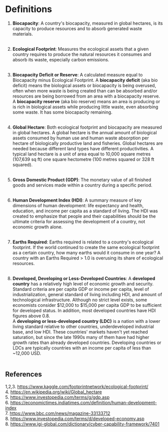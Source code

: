 # Definitions 
1. **Biocapacity**: A country's biocapacity, measured in global hectares, is its capacity to produce resources and to absorb generated waste materials.<br><br>

2. **Ecological Footprint**: Measures the ecological assets that a given country requires to produce the natural resources it consumes and absorb its waste, especially carbon emissions.<br><br>

3. **Biocapacity Deficit or Reserve**: A calculated measure equal to Biocapacity minus Ecological Footprint. 
A **biocapacity deficit** (aka bio deficit) means the biological assets or biocapacity is being overused, often when more waste is being created than can be absorbed and/or resources are being borrowed from an area with a biocapacity reserve.<br> 
A **biocapacity reserve** (aka bio reserve) means an area is producing or is rich in biological assets while producing little waste, even absorbing some waste. It has some biocapacity remaining.<br><br>

4. **Global Hectare**: Both ecological footprint and biocapacity are measured in global hectares. A global hectare is the annual amount of biological assets consumed by human use and human waste absorption per hectare of biologically productive land and fisheries. Global hectares are needed because different land types have different productivities. A typical land hectare is a unit of area equal to 10,000 square metres (107,639 sq ft) one square hectometre (100 metres squared or 328 ft squared).<br><br> 

5. **Gross Domestic Product (GDP)**: The monetary value of all finished goods and services made within a country during a specific period.<br><br> 

6. **Human Development Index (HDI)**: A summary measure of key dimensions of human development: life expectancy and health, education, and income per capita as a standard of living. The HDI was created to emphasize that people and their capabilities should be the ultimate criteria for assessing the development of a country, not economic growth alone.<br><br> 

7. **Earths Required**: Earths required is related to a country's ecological footprint. If the world continued to create the same ecological footprint as a certain country, how many earths would it consume in one year? A country with an Earths Required > 1.0 is overusing its share of ecological resources.<br><br> 

8. **Developed, Developing or Less-Developed Countries**:
A **developed country** has a relatively high level of economic growth and security. Standard criteria are per capita GDP or income per capita, level of industrialization, general standard of living including HDI, and amount of technological infrastructure. Although no strict level exists, some economists consider $12,000 to $15,000 per capita GDP to be sufficient for developed status. In addition, most developed countries have HDI figures above 0.8.<br>
A **developing or less-developed country (LDC)** is a nation with a lower living standard relative to other countries, underdeveloped industrial base, and low HDI. These countries' markets haven't yet reached saturation, but since the late 1990s many of them have had higher growth rates than already developed countries. Developing countries or LDCs are typically countries with an income per capita of less than ~12,000 USD.<br><br>

## References
1,2,3. https://www.kaggle.com/footprintnetwork/ecological-footprint/<br>
4. https://en.wikipedia.org/wiki/Global_hectare<br>
5. https://www.investopedia.com/terms/g/gdp.asp<br>
6. https://economictimes.indiatimes.com/definition/human-development-index<br>
7. https://www.bbc.com/news/magazine-33133712<br>
8. https://www.investopedia.com/terms/d/developed-economy.asp<br>
8. https://www.igi-global.com/dictionary/cyber-capability-framework/7401<br>